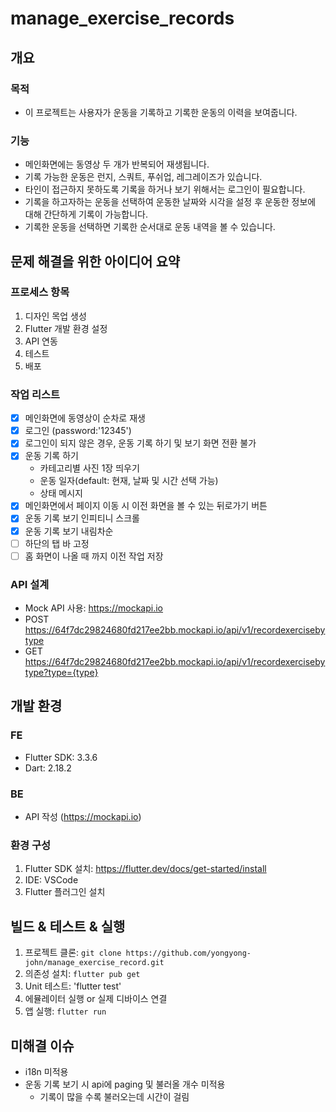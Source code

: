 # manage_exercise_records
## 개요
### 목적
- 이 프로젝트는 사용자가 운동을 기록하고 기록한 운동의 이력을 보여줍니다.
### 기능
- 메인화면에는 동영상 두 개가 반복되어 재생됩니다.
- 기록 가능한 운동은 런지, 스쿼트, 푸쉬업, 레그레이즈가 있습니다.
- 타인이 접근하지 못하도록 기록을 하거나 보기 위해서는 로그인이 필요합니다.
- 기록을 하고자하는 운동을 선택하여 운동한 날짜와 시각을 설정 후 운동한 정보에 대해 간단하게 기록이 가능합니다.
- 기록한 운동을 선택하면 기록한 순서대로 운동 내역을 볼 수 있습니다.
## 문제 해결을 위한 아이디어 요약
### 프로세스 항목
1. 디자인 목업 생성
2. Flutter 개발 환경 설정
3. API 연동
4. 테스트
5. 배포
### 작업 리스트
- [x] 메인화면에 동영상이 순차로 재생
- [x] 로그인 (password:'12345')
- [x] 로그인이 되지 않은 경우, 운동 기록 하기 및 보기 화면 전환 불가
- [x] 운동 기록 하기
  - 카테고리별 사진 1장 띄우기
  - 운동 일자(default: 현재, 날짜 및 시간 선택 가능)
  - 상태 메시지
- [x] 메인화면에서 페이지 이동 시 이전 화면을 볼 수 있는 뒤로가기 버튼
- [x] 운동 기록 보기 인피티니 스크롤
- [x] 운동 기록 보기 내림차순
- [ ] 하단의 탭 바 고정
- [ ] 홈 화면이 나올 때 까지 이전 작업 저장
### API 설계
- Mock API 사용: https://mockapi.io
- POST https://64f7dc29824680fd217ee2bb.mockapi.io/api/v1/recordexercisebytype
- GET https://64f7dc29824680fd217ee2bb.mockapi.io/api/v1/recordexercisebytype?type={type}
## 개발 환경
### FE
- Flutter SDK: 3.3.6
- Dart: 2.18.2
### BE
- API 작성 (https://mockapi.io)
### 환경 구성
1. Flutter SDK 설치: https://flutter.dev/docs/get-started/install
2. IDE: VSCode
3. Flutter 플러그인 설치
## 빌드 & 테스트 & 실행
1. 프로젝트 클론: `git clone https://github.com/yongyong-john/manage_exercise_record.git`
2. 의존성 설치: `flutter pub get`
3. Unit 테스트: 'flutter test'
4. 에뮬레이터 실행 or 실제 디바이스 연결
5. 앱 실행: `flutter run`
## 미해결 이슈
- i18n 미적용
- 운동 기록 보기 시 api에 paging 및 불러올 개수 미적용
  - 기록이 많을 수록 불러오는데 시간이 걸림
